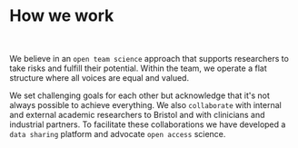 # How we work

&nbsp;

We believe in an `open team science` approach that supports researchers to take risks and fulfill their potential. 
Within the team, we operate a flat structure where all voices are equal and valued. 

We set challenging goals for each other but acknowledge that it's not always possible to achieve everything. 
We also `collaborate` with internal and external academic researchers to Bristol and with clinicians and industrial partners. 
To facilitate these collaborations we have developed a `data sharing` platform and advocate `open access` science.

&nbsp;



